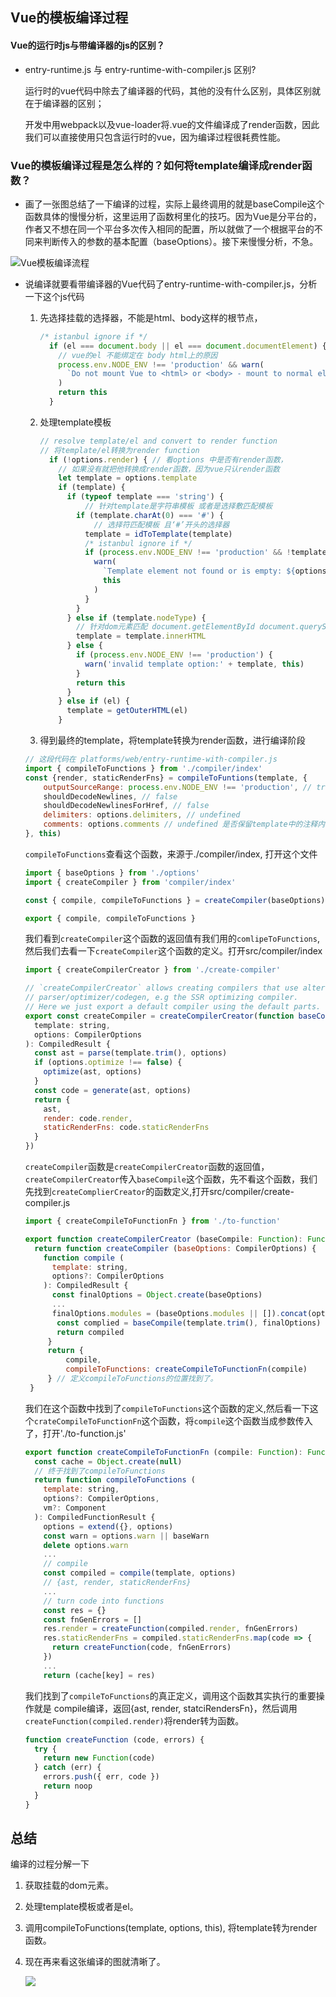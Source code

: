 ## Vue的模板编译过程

#### Vue的运行时js与带编译器的js的区别？

- entry-runtime.js 与 entry-runtime-with-compiler.js 区别?

  运行时的vue代码中除去了编译器的代码，其他的没有什么区别，具体区别就在于编译器的区别；

  开发中用webpack以及vue-loader将.vue的文件编译成了render函数，因此我们可以直接使用只包含运行时的vue，因为编译过程很耗费性能。

### Vue的模板编译过程是怎么样的？如何将template编译成render函数？

- 画了一张图总结了一下编译的过程，实际上最终调用的就是baseCompile这个函数具体的慢慢分析，这里运用了函数柯里化的技巧。因为Vue是分平台的，作者又不想在同一个平台多次传入相同的配置，所以就做了一个根据平台的不同来判断传入的参数的基本配置（baseOptions）。接下来慢慢分析，不急。

![Vue模板编译流程](C:\Users\10600\Desktop\Vue模板编译流程.png)

- 说编译就要看带编译器的Vue代码了entry-runtime-with-compiler.js，分析一下这个js代码

  1. 先选择挂载的选择器，不能是html、body这样的根节点，

     ```js
     /* istanbul ignore if */
       if (el === document.body || el === document.documentElement) { // 这是为什么
         // vue的el 不能绑定在 body html上的原因
         process.env.NODE_ENV !== 'production' && warn(
           `Do not mount Vue to <html> or <body> - mount to normal elements instead.`
         )
         return this
       }
     ```

  2. 处理template模板

     ```js
     // resolve template/el and convert to render function 
     // 将template/el转换为render function
       if (!options.render) { // 看options 中是否有render函数，
         // 如果没有就把他转换成render函数，因为vue只认render函数
         let template = options.template
         if (template) {
           if (typeof template === 'string') {
               // 针对template是字符串模板 或者是选择敷匹配模板
             if (template.charAt(0) === '#') {
                 // 选择符匹配模板 且‘#’开头的选择器
               template = idToTemplate(template)
               /* istanbul ignore if */
               if (process.env.NODE_ENV !== 'production' && !template) {
                 warn(
                   `Template element not found or is empty: ${options.template}`,
                   this
                 )
               }
             }
           } else if (template.nodeType) {
             // 针对dom元素匹配 document.getElementById document.querySelecotr...  
             template = template.innerHTML
           } else {
             if (process.env.NODE_ENV !== 'production') {
               warn('invalid template option:' + template, this)
             }
             return this
           }
         } else if (el) {
           template = getOuterHTML(el)
         }
     ```

  3.  得到最终的template，将template转换为render函数，进行编译阶段

     ```js
     // 这段代码在 platforms/web/entry-runtime-with-compiler.js
     import { compileToFunctions } from './compiler/index'
     const {render, staticRenderFns} = compileToFuntions(template, {
         outputSourceRange: process.env.NODE_ENV !== 'production', // true
         shouldDecodeNewlines, // false
         shouldDecodeNewlinesForHref, // false
         delimiters: options.delimiters, // undefined
         comments: options.comments // undefined 是否保留template中的注释内容
     }, this)
     ```

     `compileToFunctions`查看这个函数，来源于./compiler/index, 打开这个文件

     ```js
     import { baseOptions } from './options'
     import { createCompiler } from 'compiler/index'
     
     const { compile, compileToFunctions } = createCompiler(baseOptions) // 注意这里就已经把baseOptions传入了，之后在后面的函数中可以直接使用这个baseOptions
     
     export { compile, compileToFunctions }
     ```

     我们看到`createCompiler`这个函数的返回值有我们用的`comlipeToFunctions`,然后我们去看一下`createCompiler`这个函数的定义。打开src/compiler/index

     ```js
     import { createCompilerCreator } from './create-compiler'
     
     // `createCompilerCreator` allows creating compilers that use alternative
     // parser/optimizer/codegen, e.g the SSR optimizing compiler.
     // Here we just export a default compiler using the default parts.
     export const createCompiler = createCompilerCreator(function baseCompile (
       template: string,
       options: CompilerOptions
     ): CompiledResult {
       const ast = parse(template.trim(), options)
       if (options.optimize !== false) {
         optimize(ast, options)
       }
       const code = generate(ast, options)
       return {
         ast,
         render: code.render,
         staticRenderFns: code.staticRenderFns
       }
     })
     ```

     `createCompiler`函数是`createCompilerCreator`函数的返回值，`createCompilerCreator`传入`baseCompile`这个函数，先不看这个函数，我们先找到`createComplierCreator`的函数定义,打开src/compiler/create-compiler.js

     ```js
     import { createCompileToFunctionFn } from './to-function'
     
     export function createCompilerCreator (baseCompile: Function): Function {
       return function createCompiler (baseOptions: CompilerOptions) {
         function compile (
           template: string,
           options?: CompilerOptions
         ): CompiledResult {
           const finalOptions = Object.create(baseOptions)
           ...
           finalOptions.modules = (baseOptions.modules || []).concat(options.modules) // 合并baseOptions与options的modules、directives以及options其他的属性到finalOptions
            const complied = baseCompile(template.trim(), finalOptions)
            return compiled
          }
          return {
              compile,
              compileToFunctions: createCompileToFunctionFn(compile)
          } // 定义compileToFunctions的位置找到了。
      }
     
     ```

     我们在这个函数中找到了`compileToFunctions`这个函数的定义,然后看一下这个`crateCompileToFunctionFn`这个函数，将`compile`这个函数当成参数传入了，打开'./to-function.js'

     ```js
     export function createCompileToFunctionFn (compile: Function): Function {
       const cache = Object.create(null)
       // 终于找到了compileToFunctions
       return function compileToFunctions (
         template: string,
         options?: CompilerOptions,
         vm?: Component
       ): CompiledFunctionResult {
         options = extend({}, options)
         const warn = options.warn || baseWarn
         delete options.warn
         ...
         // compile
         const compiled = compile(template, options)
         // {ast, render, staticRenderFns}
         ...
         // turn code into functions
         const res = {}
         const fnGenErrors = []
         res.render = createFunction(compiled.render, fnGenErrors)
         res.staticRenderFns = compiled.staticRenderFns.map(code => {
           return createFunction(code, fnGenErrors)
         })
         ...
         return (cache[key] = res)
     ```

     我们找到了`compileToFunctions`的真正定义，调用这个函数其实执行的重要操作就是 compile编译，返回{ast, render, statciRendersFn}，然后调用`createFunction(compiled.render)`将render转为函数。

     ```js
     function createFunction (code, errors) {
       try {
         return new Function(code)
       } catch (err) {
         errors.push({ err, code })
         return noop
       }
     }
     ```

     

## 总结

编译的过程分解一下

1. 获取挂载的dom元素。

2. 处理template模板或者是el。

3. 调用compileToFunctions(template, options, this), 将template转为render函数。

4. 现在再来看这张编译的图就清晰了。

   ![](C:\Users\10600\Desktop\Vue模板编译流程.png)